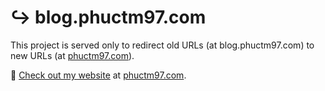 # ↪️ blog.phuctm97.com

This project is served only to redirect old URLs (at blog.phuctm97.com) to new URLs (at [phuctm97.com][my website]).

🔗 [Check out my website][my website] at [phuctm97.com][my website].

<!-- Links -->

[my website]: https://phuctm97.com
